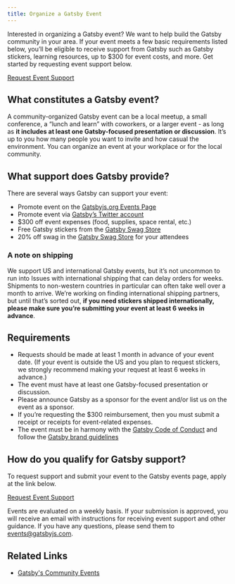 ```yaml
---
title: Organize a Gatsby Event
---
```


Interested in organizing a Gatsby event? We want to help build the Gatsby community in your area. If your event meets a few basic requirements listed below, you’ll be eligible to receive support from Gatsby such as Gatsby stickers, learning resources, up to \$300 for event costs, and more. Get started by requesting event support below.

[Request Event Support](https://airtable.com/shrpwc99yogJm9sfI)

## What constitutes a Gatsby event?

A community-organized Gatsby event can be a local meetup, a small conference, a “lunch and learn” with coworkers, or a larger event - as long as **it includes at least one Gatsby-focused presentation or discussion**. It’s up to you how many people you want to invite and how casual the environment. You can organize an event at your workplace or for the local community.

## What support does Gatsby provide?

There are several ways Gatsby can support your event:

- Promote event on the [Gatsbyjs.org Events Page](/contributing/events/)
- Promote event via [Gatsby’s Twitter account](https://twitter.com/gatsbyjs)
- \$300 off event expenses (food, supplies, space rental, etc.)
- Free Gatsby stickers from the [Gatsby Swag Store](https://store.gatsbyjs.org/)
- 20% off swag in the [Gatsby Swag Store](https://store.gatsbyjs.org/) for your attendees

### A note on shipping

We support US and international Gatsby events, but it’s not uncommon to run into Issues with international shipping that can delay orders for weeks. Shipments to non-western countries in particular can often take well over a month to arrive. We’re working on finding international shipping partners, but until that’s sorted out, **if you need stickers shipped internationally, please make sure you’re submitting your event at least 6 weeks in advance**.

## Requirements

- Requests should be made at least 1 month in advance of your event date. (If your event is outside the US and you plan to request stickers, we strongly recommend making your request at least 6 weeks in advance.)
- The event must have at least one Gatsby-focused presentation or discussion.
- Please announce Gatsby as a sponsor for the event and/or list us on the event as a sponsor.
- If you’re requesting the \$300 reimbursement, then you must submit a receipt or receipts for event-related expenses.
- The event must be in harmony with the [Gatsby Code of Conduct](/contributing/code-of-conduct/) and follow the [Gatsby brand guidelines](/guidelines/logo/)

## How do you qualify for Gatsby support?

To request support and submit your event to the Gatsby events page, apply at the link below.

[Request Event Support](https://airtable.com/shrpwc99yogJm9sfI)

Events are evaluated on a weekly basis. If your submission is approved, you will receive an email with instructions for receiving event support and other guidance.
If you have any questions, please send them to events@gatsbyjs.com.

## Related Links

- [Gatsby's Community Events](/contributing/events/)
